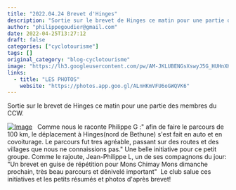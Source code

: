 ```yaml
---
title: "2022.04.24 Brevet d'Hinges"
description: "Sortie sur le brevet de Hinges ce matin pour une partie des membres du CCW."
author: "philippegoudier@gmail.com"
date: 2022-04-25T13:27:12
draft: false
categories: ["cyclotourisme"]
tags: []
original_category: "blog-cyclotourisme"
image: "https://lh3.googleusercontent.com/pw/AM-JKLUBENGsXswyJ5G_HUHnXKURVczIBrY7IksAfui98-D9VIbNeDPcbpQpMOARyyC3_yUoSwM0LAscztiO-QD3t3fgV1ao7YZyAzNy582vrbGIQhSg3S1SeSW6zA-DcKyh-WO5r3azY8kEPJ3rrnOx-eiXrQ=w912-h684-no?authuser=0"
links:
  - title: "LES PHOTOS"
    website: "https://photos.app.goo.gl/ALnHKmVFU6oGWQVK6"
---
```


Sortie sur le brevet de Hinges ce matin pour une partie des membres du CCW.

<!--more-->

[![Image](https://lh3.googleusercontent.com/pw/AM-JKLVH-L0-RoWnJWDj98fcXOTFmdOkWLLyPmQ0WlRZxztzJ4K6iQSdZgPWwng9avMPd8__DzNu3Nvp1Afe_ib7ARWfrTrx5oEk7HtcSqAZ6k064EKgdf_0ikcYe_OZ_gUwOyQsegdrVxQwV5_xLp55CQtLLw=w513-h684-no?authuser=0)](https://lh3.googleusercontent.com/pw/AM-JKLVH-L0-RoWnJWDj98fcXOTFmdOkWLLyPmQ0WlRZxztzJ4K6iQSdZgPWwng9avMPd8__DzNu3Nvp1Afe_ib7ARWfrTrx5oEk7HtcSqAZ6k064EKgdf_0ikcYe_OZ_gUwOyQsegdrVxQwV5_xLp55CQtLLw=w513-h684-no?authuser=0)
&nbsp;
Comme nous le raconte Philippe G :" afin de faire le parcours de 100 km, le déplacement à Hinges(nord de Bethune) s'est fait en auto et en covoiturage.&nbsp;Le parcours fut tres agréable, passant sur des routes et des villages que nous ne connaissions pas." Une belle initiative pour ce petit groupe. Comme le rajoute, Jean-Philippe L, un de ses compagnons du jour: "Un brevet en guise de répétition pour Mons Chimay Mons dimanche prochain, très beau parcours et dénivelé important"&nbsp; Le club salue ces initiatives et les petits résumés et photos d'après brevet!&nbsp;
&nbsp;